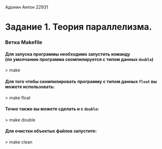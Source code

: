 Адонин Антон 22931
<h1>Задание 1. Теория параллелизма.</h1>
<h3>Ветка Makefile</h3>

<h4>Для запуска программы необходимо запустить команду<br>
(по умолчанию программа скомпилируется с типом данных <code>double</code>)</h4>
> make

<h4>Для того чтобы скомпилировать программу c типом данных <code>float</code> вы можете использовать:</h4>
> make float

<h4>Точно также вы можете сделать и с <code>double</code>:</h4>
> make double

<h4>Для очистки объектых файлов запустите:</h4>
> make clean